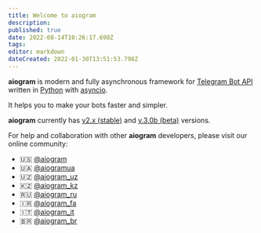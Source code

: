 ```yaml
---
title: Welcome to aiogram
description: 
published: true
date: 2022-08-14T10:26:17.698Z
tags: 
editor: markdown
dateCreated: 2022-01-30T13:51:53.798Z
---
```


**aiogram** is modern and fully asynchronous framework for [Telegram Bot API](https://core.telegram.org/bots/api) written in [Python](https://www.python.org/) with [asyncio](https://docs.python.org/3/library/asyncio.html).

It helps you to make your bots faster and simpler.

**aiogram** currently has [v2.x (stable)](https://docs.aiogram.dev/) and [v.3.0b (beta)](https://docs.aiogram.dev/en/dev-3.x/) versions.

For help and collaboration with other **aiogram** developers, please visit our online community:

- 🇺🇸 [@aiogram](https://t.me/aiogram)
- 🇺🇦 [@aiogramua](https://t.me/aiogramua)
- 🇺🇿 [@aiogram_uz](https://t.me/aiogram_uz)
- 🇰🇿 [@aiogram_kz](https://t.me/aiogram_kz)
- 🇷🇺 [@aiogram_ru](https://t.me/aiogram_ru)
- 🇮🇷 [@aiogram_fa](https://t.me/aiogram_fa)
- 🇮🇹 [@aiogram_it](https://t.me/aiogram_it)
- 🇧🇷 [@aiogram_br](https://t.me/aiogram_br)
